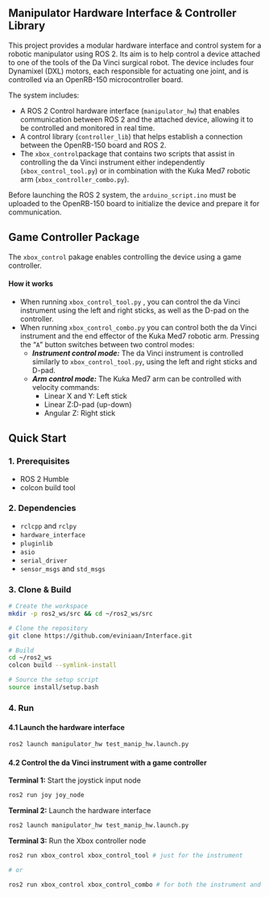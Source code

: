 ## Manipulator Hardware Interface & Controller Library

This project provides a modular hardware interface and control system for a robotic manipulator using ROS 2. Its aim is to help control a device attached to one of the tools of the Da Vinci surgical robot. The device includes four Dynamixel (DXL) motors, each responsible for actuating one joint, and is controlled via an OpenRB-150 microcontroller board.

The system includes:

- A ROS 2 Control hardware interface (`manipulator_hw`) that enables communication between ROS 2 and the attached device, allowing it to be controlled and monitored in real time.
- A control library (`controller_lib`) that helps establish a connection between the OpenRB-150 board and ROS 2.
- The ``xbox_control``package that contains two scripts that assist in controlling the da Vinci instrument either independently (``xbox_control_tool.py``) or in combination with the Kuka Med7 robotic arm (``xbox_controller_combo.py``).

Before launching the ROS 2 system, the `arduino_script.ino` must be uploaded to the OpenRB-150 board to initialize the device and prepare it for communication.

## Game Controller Package

The ``xbox_control`` pakage enables controlling the device using a game controller.

#### How it works

- When running `xbox_control_tool.py` , you can control the da Vinci instrument using the left and right sticks, as well as the D-pad on the controller.
- When running ``xbox_control_combo.py`` you can control both the da Vinci instrument and the end effector of the Kuka Med7 robotic arm. Pressing the “``A``” button switches between two control modes:
  - ***Instrument control mode:*** The da Vinci instrument is controlled similarly to `xbox_control_tool.py`, using the left and right sticks and D-pad.
  - ***Arm control mode:*** The Kuka Med7 arm can be controlled with velocity commands:
    - Linear X and Y: Left stick
    - Linear Z:D-pad (up-down)
    - Angular Z: Right stick

## Quick Start

### 1. **Prerequisites**

- ROS 2 Humble
- colcon build tool

### 2. Dependencies

- ``rclcpp`` and ``rclpy``
- `hardware_interface`
- `pluginlib`
- ``asio``
- `serial_driver`
- ``sensor_msgs`` and ``std_msgs``

### 3. Clone & **Build**

```bash
# Create the workspace
mkdir -p ros2_ws/src && cd ~/ros2_ws/src

# Clone the repository
git clone https://github.com/eviniaan/Interface.git

# Build
cd ~/ros2_ws
colcon build --symlink-install

# Source the setup script
source install/setup.bash
```

### 4. Run

#### 4.1 Launch the hardware interface

```bash
ros2 launch manipulator_hw test_manip_hw.launch.py
```

#### 4.2 Control the da Vinci instrument with a game controller

**Terminal 1:** Start the joystick input node

```bash
ros2 run joy joy_node
```

**Terminal 2:** Launch the hardware interface

```bash
ros2 launch manipulator_hw test_manip_hw.launch.py
```

**Terminal 3:** Run the Xbox controller node

```bash
ros2 run xbox_control xbox_control_tool	# just for the instrument

# or

ros2 run xbox_control xbox_control_combo # for both the instrument and the arm
```
